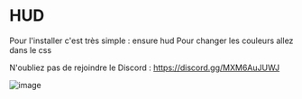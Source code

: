 # HUD

Pour l'installer c'est très simple : ensure hud
Pour changer les couleurs allez dans le css 

N'oubliez pas de rejoindre le Discord : https://discord.gg/MXM6AuJUWJ

![image](https://user-images.githubusercontent.com/78014214/127674802-3cf6ba48-8e02-49c6-846a-9d8fcdf383b5.png)
